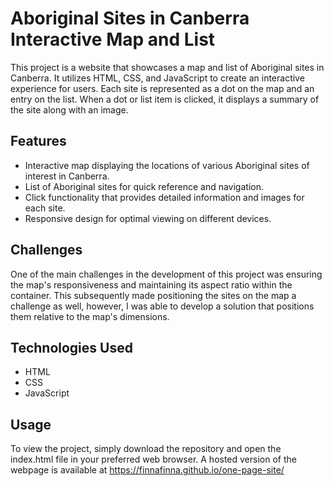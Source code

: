# Aboriginal Sites in Canberra Interactive Map and List

This project is a website that showcases a map and list of Aboriginal sites in Canberra. It utilizes HTML, CSS, and JavaScript to create an interactive experience for users. Each site is represented as a dot on the map and an entry on the list. When a dot or list item is clicked, it displays a summary of the site along with an image.

## Features

- Interactive map displaying the locations of various Aboriginal sites of interest in Canberra.
- List of Aboriginal sites for quick reference and navigation.
- Click functionality that provides detailed information and images for each site.
- Responsive design for optimal viewing on different devices.

## Challenges

One of the main challenges in the development of this project was ensuring the map's responsiveness and maintaining its aspect ratio within the container. This subsequently made positioning the sites on the map a challenge as well, however, I was able to develop a solution that positions them relative to the map's dimensions. 

## Technologies Used

- HTML
- CSS
- JavaScript

## Usage

To view the project, simply download the repository and open the index.html file in your preferred web browser. A hosted version of the webpage is available at https://finnafinna.github.io/one-page-site/



